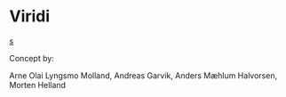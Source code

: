 # Viridi

<a href="https://user-images.githubusercontent.com/31239471/55337097-53435b80-549e-11e9-83a5-b63f87c24a60.gif">s</a>


Concept by:

Arne Olai Lyngsmo Molland, Andreas Garvik, Anders Mæhlum Halvorsen, Morten Helland
